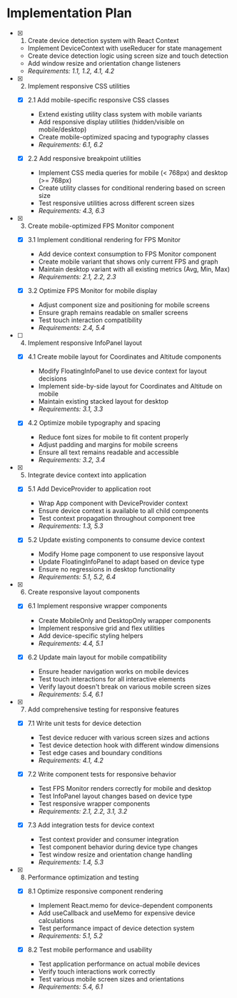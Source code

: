 # Implementation Plan

- [x] 1. Create device detection system with React Context

  - Implement DeviceContext with useReducer for state management
  - Create device detection logic using screen size and touch detection
  - Add window resize and orientation change listeners
  - _Requirements: 1.1, 1.2, 4.1, 4.2_

- [x] 2. Implement responsive CSS utilities

  - [x] 2.1 Add mobile-specific responsive CSS classes

    - Extend existing utility class system with mobile variants
    - Add responsive display utilities (hidden/visible on mobile/desktop)
    - Create mobile-optimized spacing and typography classes
    - _Requirements: 6.1, 6.2_

  - [x] 2.2 Add responsive breakpoint utilities
    - Implement CSS media queries for mobile (< 768px) and desktop (>= 768px)
    - Create utility classes for conditional rendering based on screen size
    - Test responsive utilities across different screen sizes
    - _Requirements: 4.3, 6.3_

- [x] 3. Create mobile-optimized FPS Monitor component

  - [x] 3.1 Implement conditional rendering for FPS Monitor

    - Add device context consumption to FPS Monitor component
    - Create mobile variant that shows only current FPS and graph
    - Maintain desktop variant with all existing metrics (Avg, Min, Max)
    - _Requirements: 2.1, 2.2, 2.3_

  - [x] 3.2 Optimize FPS Monitor for mobile display
    - Adjust component size and positioning for mobile screens
    - Ensure graph remains readable on smaller screens
    - Test touch interaction compatibility
    - _Requirements: 2.4, 5.4_

- [ ] 4. Implement responsive InfoPanel layout

  - [x] 4.1 Create mobile layout for Coordinates and Altitude components

    - Modify FloatingInfoPanel to use device context for layout decisions
    - Implement side-by-side layout for Coordinates and Altitude on mobile
    - Maintain existing stacked layout for desktop
    - _Requirements: 3.1, 3.3_

  - [x] 4.2 Optimize mobile typography and spacing
    - Reduce font sizes for mobile to fit content properly
    - Adjust padding and margins for mobile screens
    - Ensure all text remains readable and accessible
    - _Requirements: 3.2, 3.4_

- [x] 5. Integrate device context into application

  - [x] 5.1 Add DeviceProvider to application root

    - Wrap App component with DeviceProvider context
    - Ensure device context is available to all child components
    - Test context propagation throughout component tree
    - _Requirements: 1.3, 5.3_

  - [x] 5.2 Update existing components to consume device context
    - Modify Home page component to use responsive layout
    - Update FloatingInfoPanel to adapt based on device type
    - Ensure no regressions in desktop functionality
    - _Requirements: 5.1, 5.2, 6.4_

- [x] 6. Create responsive layout components

  - [x] 6.1 Implement responsive wrapper components

    - Create MobileOnly and DesktopOnly wrapper components
    - Implement responsive grid and flex utilities
    - Add device-specific styling helpers
    - _Requirements: 4.4, 5.1_

  - [x] 6.2 Update main layout for mobile compatibility
    - Ensure header navigation works on mobile devices
    - Test touch interactions for all interactive elements
    - Verify layout doesn't break on various mobile screen sizes
    - _Requirements: 5.4, 6.1_

- [x] 7. Add comprehensive testing for responsive features

  - [x] 7.1 Write unit tests for device detection

    - Test device reducer with various screen sizes and actions
    - Test device detection hook with different window dimensions
    - Test edge cases and boundary conditions
    - _Requirements: 4.1, 4.2_

  - [x] 7.2 Write component tests for responsive behavior

    - Test FPS Monitor renders correctly for mobile and desktop
    - Test InfoPanel layout changes based on device type
    - Test responsive wrapper components
    - _Requirements: 2.1, 2.2, 3.1, 3.2_

  - [x] 7.3 Add integration tests for device context
    - Test context provider and consumer integration
    - Test component behavior during device type changes
    - Test window resize and orientation change handling
    - _Requirements: 1.4, 5.3_

- [x] 8. Performance optimization and testing

  - [x] 8.1 Optimize responsive component rendering

    - Implement React.memo for device-dependent components
    - Add useCallback and useMemo for expensive device calculations
    - Test performance impact of device detection system
    - _Requirements: 5.1, 5.2_

  - [x] 8.2 Test mobile performance and usability
    - Test application performance on actual mobile devices
    - Verify touch interactions work correctly
    - Test various mobile screen sizes and orientations
    - _Requirements: 5.4, 6.1_
